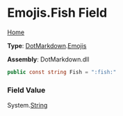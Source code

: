 # Emojis\.Fish Field

[Home](../../../README.md)

**Type**: [DotMarkdown](../../README.md)\.[Emojis](../README.md)

**Assembly**: DotMarkdown\.dll

```csharp
public const string Fish = ":fish:"
```

### Field Value

System\.[String](https://docs.microsoft.com/en-us/dotnet/api/system.string)